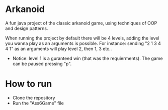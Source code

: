 # Arkanoid
A fun java project of the classic arkanoid game, using techniques of OOP and design patterns.

When running the project by default there will be 4 levels, adding the level you wanna play as an arguments is possible.
For instance: sending "2 1 3 4 4 1" as an arguments will play level 2, then 1, 3 etc..
* Notice: level 1 is a guranteed win (that was the requierments).
The game can be paused pressing "p".
# How to run
- Clone the repository
- Run the "Ass6Game" file
